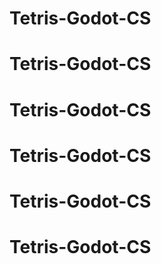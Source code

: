 # Tetris-Godot-CS
# Tetris-Godot-CS
# Tetris-Godot-CS
# Tetris-Godot-CS
# Tetris-Godot-CS
# Tetris-Godot-CS
